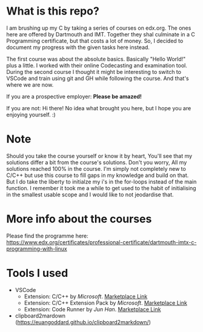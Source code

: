 # What is this repo?

I am brushing up my C by taking a series of courses on edx.org. The ones here are offered by Dartmouth and IMT. Together they shal culminate in a C Programming certificate, but that costs a lot of money. So, I decided to document my progress with the given tasks here instead.

The first course was about the absolute basics. Basically "Hello World!" plus a little. I worked with their online Codecasting and examination tool. During the second course I thought it might be interesting to switch to VSCode and train using git and GH while following the course. And that's where we are now.

If you are a prospective employer: **Please be amazed!**

If you are not: Hi there! No idea what brought you here, but I hope you are enjoying yourself. :)

# Note

Should you take the course yourself or know it by heart, You'll see that my solutions differ a bit from the course's solutions. Don't you worry, All my solutions reached 100% in the course. I'm simply not completely new to C/C++ but use this course to fill gaps in my knowledge and build on that. But I do take the liberty to initialze my i's in the for-loops instead of the main function. I remember it took me a while to get used to the habit of initialising in the smallest usable scope and I would like to not jeodardise that.

# More info about the courses

Please find the programme here:
https://www.edx.org/certificates/professional-certificate/dartmouth-imtx-c-programming-with-linux

# Tools I used
- VSCode
  - Extension: C/C++ by _Microsoft_. [Marketplace Link](https://marketplace.visualstudio.com/items?itemName=ms-vscode.cpptools)
  - Extension: C/C++ Extension Pack by _Microsoft_. [Marketplace Link](https://marketplace.visualstudio.com/items?itemName=ms-vscode.cpptools-extension-pack)
  - Extension: Code Runner by _Jun Han_. [Marketplace Link](https://marketplace.visualstudio.com/items?itemName=formulahendry.code-runner)
- clipboard2mardown (https://euangoddard.github.io/clipboard2markdown/)